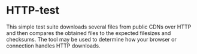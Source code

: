 # HTTP-test

This simple test suite downloads several files from public CDNs over HTTP and 
then compares the obtained files to the expected filesizes and checksums.
The tool may be used to determine how your browser or connection handles HTTP downloads.
